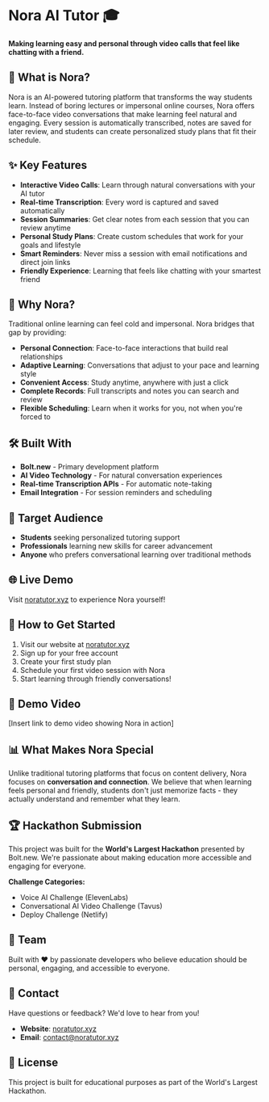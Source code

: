 # Nora AI Tutor 🎓

**Making learning easy and personal through video calls that feel like chatting with a friend.**

## 🌟 What is Nora?

Nora is an AI-powered tutoring platform that transforms the way students learn. Instead of boring lectures or impersonal online courses, Nora offers face-to-face video conversations that make learning feel natural and engaging. Every session is automatically transcribed, notes are saved for later review, and students can create personalized study plans that fit their schedule.

## ✨ Key Features

- **Interactive Video Calls**: Learn through natural conversations with your AI tutor
- **Real-time Transcription**: Every word is captured and saved automatically
- **Session Summaries**: Get clear notes from each session that you can review anytime
- **Personal Study Plans**: Create custom schedules that work for your goals and lifestyle
- **Smart Reminders**: Never miss a session with email notifications and direct join links
- **Friendly Experience**: Learning that feels like chatting with your smartest friend

## 🚀 Why Nora?

Traditional online learning can feel cold and impersonal. Nora bridges that gap by providing:

- **Personal Connection**: Face-to-face interactions that build real relationships
- **Adaptive Learning**: Conversations that adjust to your pace and learning style  
- **Convenient Access**: Study anytime, anywhere with just a click
- **Complete Records**: Full transcripts and notes you can search and review
- **Flexible Scheduling**: Learn when it works for you, not when you're forced to

## 🛠️ Built With

- **Bolt.new** - Primary development platform
- **AI Video Technology** - For natural conversation experiences
- **Real-time Transcription APIs** - For automatic note-taking
- **Email Integration** - For session reminders and scheduling

## 🎯 Target Audience

- **Students** seeking personalized tutoring support
- **Professionals** learning new skills for career advancement
- **Anyone** who prefers conversational learning over traditional methods

## 🌐 Live Demo

Visit [noratutor.xyz](https://noratutor.xyz) to experience Nora yourself!

## 📱 How to Get Started

1. Visit our website at [noratutor.xyz](https://noratutor.xyz)
2. Sign up for your free account
3. Create your first study plan
4. Schedule your first video session with Nora
5. Start learning through friendly conversations!

## 🎥 Demo Video

[Insert link to demo video showing Nora in action]

## 📊 What Makes Nora Special

Unlike traditional tutoring platforms that focus on content delivery, Nora focuses on **conversation and connection**. We believe that when learning feels personal and friendly, students don't just memorize facts - they actually understand and remember what they learn.

## 🏆 Hackathon Submission

This project was built for the **World's Largest Hackathon** presented by Bolt.new. We're passionate about making education more accessible and engaging for everyone.

**Challenge Categories:**
- Voice AI Challenge (ElevenLabs)
- Conversational AI Video Challenge (Tavus)
- Deploy Challenge (Netlify)

## 🤝 Team

Built with ❤️ by passionate developers who believe education should be personal, engaging, and accessible to everyone.

## 📧 Contact

Have questions or feedback? We'd love to hear from you!

- **Website**: [noratutor.xyz](https://noratutor.xyz)
- **Email**: [contact@noratutor.xyz](mailto:contact@noratutor.xyz)

## 📄 License

This project is built for educational purposes as part of the World's Largest Hackathon.